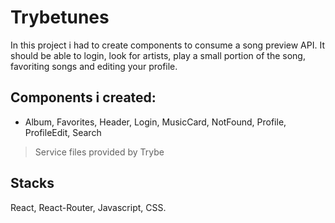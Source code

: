 
# Trybetunes

In this project i had to create components to consume a song preview API. It should be able to login, look for artists, play a small portion of the song, favoriting songs and editing your profile.

## Components i created:

- Album, Favorites, Header, Login, MusicCard, NotFound, Profile, ProfileEdit, Search
> Service files provided by Trybe

## Stacks

React, React-Router, Javascript, CSS.

